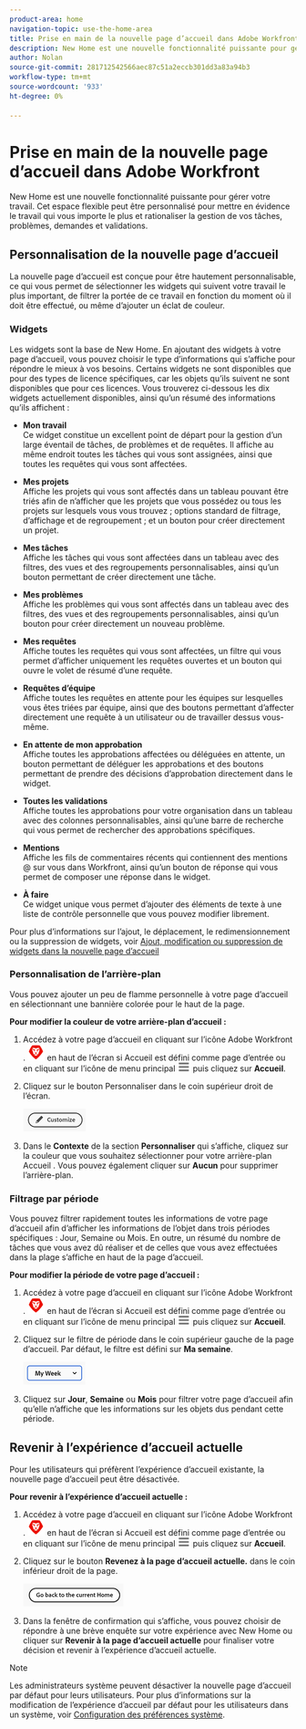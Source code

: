 ```yaml
---
product-area: home
navigation-topic: use-the-home-area
title: Prise en main de la nouvelle page d’accueil dans Adobe Workfront
description: New Home est une nouvelle fonctionnalité puissante pour gérer votre travail.
author: Nolan
source-git-commit: 281712542566aec87c51a2eccb301dd3a83a94b3
workflow-type: tm+mt
source-wordcount: '933'
ht-degree: 0%

---
```



# Prise en main de la nouvelle page d’accueil dans Adobe Workfront

New Home est une nouvelle fonctionnalité puissante pour gérer votre travail. Cet espace flexible peut être personnalisé pour mettre en évidence le travail qui vous importe le plus et rationaliser la gestion de vos tâches, problèmes, demandes et validations.

## Personnalisation de la nouvelle page d’accueil

La nouvelle page d’accueil est conçue pour être hautement personnalisable, ce qui vous permet de sélectionner les widgets qui suivent votre travail le plus important, de filtrer la portée de ce travail en fonction du moment où il doit être effectué, ou même d’ajouter un éclat de couleur.

### Widgets

Les widgets sont la base de New Home. En ajoutant des widgets à votre page d’accueil, vous pouvez choisir le type d’informations qui s’affiche pour répondre le mieux à vos besoins. Certains widgets ne sont disponibles que pour des types de licence spécifiques, car les objets qu’ils suivent ne sont disponibles que pour ces licences. Vous trouverez ci-dessous les dix widgets actuellement disponibles, ainsi qu’un résumé des informations qu’ils affichent :

* **Mon travail**\
    Ce widget constitue un excellent point de départ pour la gestion d’un large éventail de tâches, de problèmes et de requêtes. Il affiche au même endroit toutes les tâches qui vous sont assignées, ainsi que toutes les requêtes qui vous sont affectées.

* **Mes projets**\
    Affiche les projets qui vous sont affectés dans un tableau pouvant être triés afin de n’afficher que les projets que vous possédez ou tous les projets sur lesquels vous vous trouvez ; options standard de filtrage, d’affichage et de regroupement ; et un bouton pour créer directement un projet.

* **Mes tâches**\
    Affiche les tâches qui vous sont affectées dans un tableau avec des filtres, des vues et des regroupements personnalisables, ainsi qu’un bouton permettant de créer directement une tâche.

* **Mes problèmes**\
    Affiche les problèmes qui vous sont affectés dans un tableau avec des filtres, des vues et des regroupements personnalisables, ainsi qu’un bouton pour créer directement un nouveau problème.

* **Mes requêtes**\
    Affiche toutes les requêtes qui vous sont affectées, un filtre qui vous permet d’afficher uniquement les requêtes ouvertes et un bouton qui ouvre le volet de résumé d’une requête.

* **Requêtes d’équipe**\
    Affiche toutes les requêtes en attente pour les équipes sur lesquelles vous êtes triées par équipe, ainsi que des boutons permettant d’affecter directement une requête à un utilisateur ou de travailler dessus vous-même.

* **En attente de mon approbation**\
    Affiche toutes les approbations affectées ou déléguées en attente, un bouton permettant de déléguer les approbations et des boutons permettant de prendre des décisions d’approbation directement dans le widget.

* **Toutes les validations**\
    Affiche toutes les approbations pour votre organisation dans un tableau avec des colonnes personnalisables, ainsi qu’une barre de recherche qui vous permet de rechercher des approbations spécifiques.

* **Mentions**\
    Affiche les fils de commentaires récents qui contiennent des mentions @ sur vous dans Workfront, ainsi qu’un bouton de réponse qui vous permet de composer une réponse dans le widget.

* **À faire**\
    Ce widget unique vous permet d’ajouter des éléments de texte à une liste de contrôle personnelle que vous pouvez modifier librement.

Pour plus d’informations sur l’ajout, le déplacement, le redimensionnement ou la suppression de widgets, voir [Ajout, modification ou suppression de widgets dans la nouvelle page d’accueil](/help/quicksilver/workfront-basics/using-home/new-home/add-edit-remove-widgets-in-new-home.md)

### Personnalisation de l’arrière-plan

Vous pouvez ajouter un peu de flamme personnelle à votre page d’accueil en sélectionnant une bannière colorée pour le haut de la page.

**Pour modifier la couleur de votre arrière-plan d’accueil :**

1. Accédez à votre page d’accueil en cliquant sur l’icône Adobe Workfront . ![Icône Adobe Workfront](../new-home/assets/home-icon-30x29.png) en haut de l’écran si Accueil est défini comme page d’entrée ou en cliquant sur l’icône de menu principal ![Icône du menu principal](../new-home/assets/main-menu-icon-left-nav.png) puis cliquez sur **Accueil**.

1. Cliquez sur le bouton Personnaliser dans le coin supérieur droit de l’écran.

   ![Bouton Personnaliser](../new-home/assets/customize-button.png)

1. Dans le **Contexte** de la section **Personnaliser** qui s’affiche, cliquez sur la couleur que vous souhaitez sélectionner pour votre arrière-plan Accueil . Vous pouvez également cliquer sur **Aucun** pour supprimer l’arrière-plan.

### Filtrage par période

Vous pouvez filtrer rapidement toutes les informations de votre page d’accueil afin d’afficher les informations de l’objet dans trois périodes spécifiques : Jour, Semaine ou Mois. En outre, un résumé du nombre de tâches que vous avez dû réaliser et de celles que vous avez effectuées dans la plage s’affiche en haut de la page d’accueil.

**Pour modifier la période de votre page d’accueil :**

1. Accédez à votre page d’accueil en cliquant sur l’icône Adobe Workfront . ![Icône Adobe Workfront](../new-home/assets/home-icon-30x29.png) en haut de l’écran si Accueil est défini comme page d’entrée ou en cliquant sur l’icône de menu principal ![Icône du menu principal](../new-home/assets/main-menu-icon-left-nav.png) puis cliquez sur **Accueil**.

1. Cliquez sur le filtre de période dans le coin supérieur gauche de la page d’accueil. Par défaut, le filtre est défini sur **Ma semaine**.

   ![Menu déroulant du filtre de période](../new-home/assets/time-range-filter-dropdown-home.png)

1. Cliquez sur **Jour**, **Semaine** ou **Mois** pour filtrer votre page d’accueil afin qu’elle n’affiche que les informations sur les objets dus pendant cette période.

## Revenir à l’expérience d’accueil actuelle

Pour les utilisateurs qui préfèrent l’expérience d’accueil existante, la nouvelle page d’accueil peut être désactivée.


**Pour revenir à l’expérience d’accueil actuelle :**

1. Accédez à votre page d’accueil en cliquant sur l’icône Adobe Workfront . ![Icône Adobe Workfront](../new-home/assets/home-icon-30x29.png) en haut de l’écran si Accueil est défini comme page d’entrée ou en cliquant sur l’icône de menu principal ![Icône du menu principal](../new-home/assets/main-menu-icon-left-nav.png) puis cliquez sur **Accueil**.

1. Cliquez sur le bouton **Revenez à la page d’accueil actuelle.** dans le coin inférieur droit de la page.

   ![Revenir au bouton Accueil actuel](../new-home/assets/go-back-to-current-home-button.png)

1. Dans la fenêtre de confirmation qui s’affiche, vous pouvez choisir de répondre à une brève enquête sur votre expérience avec New Home ou cliquer sur **Revenir à la page d’accueil actuelle** pour finaliser votre décision et revenir à l’expérience d’accueil actuelle.

>[!NOTE]
>
> Les administrateurs système peuvent désactiver la nouvelle page d’accueil par défaut pour leurs utilisateurs. Pour plus d’informations sur la modification de l’expérience d’accueil par défaut pour les utilisateurs dans un système, voir [Configuration des préférences système](/help/quicksilver/administration-and-setup/manage-workfront/security/configure-security-preferences.md).
